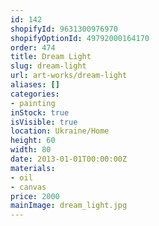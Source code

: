 ```yaml
---
id: 142
shopifyId: 9631300976970
shopifyOptionId: 49792000164170
order: 474
title: Dream Light
slug: dream-light
url: art-works/dream-light
aliases: []
categories:
- painting
inStock: true
isVisible: true
location: Ukraine/Home
height: 60
width: 80
date: 2013-01-01T00:00:00Z
materials:
- oil
- canvas
price: 2000
mainImage: dream_light.jpg
---
```

